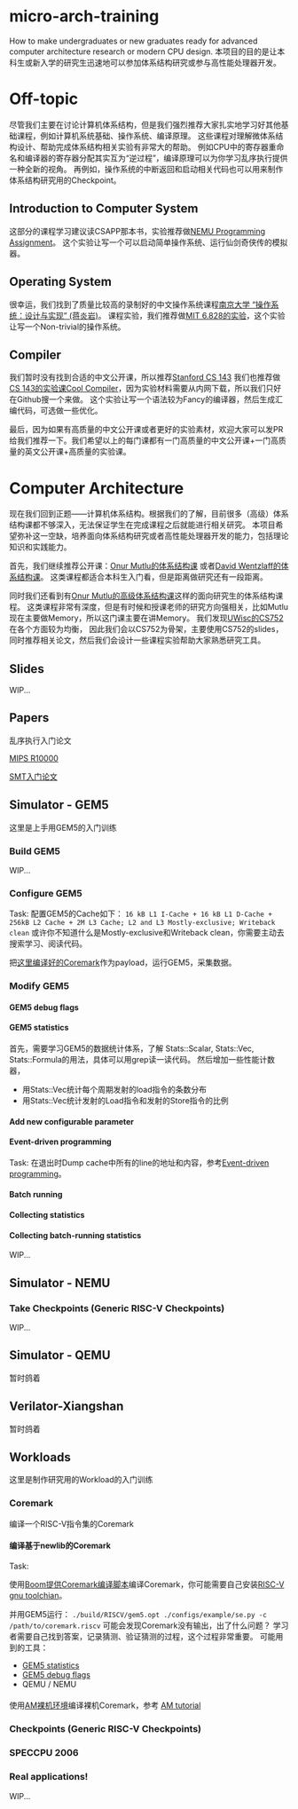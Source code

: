 # micro-arch-training
How to make undergraduates or new graduates ready for advanced computer architecture research or modern CPU design.
本项目的目的是让本科生或新入学的研究生迅速地可以参加体系结构研究或参与高性能处理器开发。

# Off-topic

尽管我们主要在讨论计算机体系结构，但是我们强烈推荐大家扎实地学习好其他基础课程，例如计算机系统基础、操作系统、编译原理。
这些课程对理解微体系结构设计、帮助完成体系结构相关实验有非常大的帮助。
例如CPU中的寄存器重命名和编译器的寄存器分配其实互为“逆过程”，编译原理可以为你学习乱序执行提供一种全新的视角。
再例如，操作系统的中断返回和启动相关代码也可以用来制作体系结构研究用的Checkpoint。

## Introduction to Computer System

这部分的课程学习建议读CSAPP那本书，实验推荐做[NEMU Programming Assignment](https://nju-projectn.github.io/ics-pa-gitbook/ics2022/)。
这个实验让写一个可以启动简单操作系统、运行仙剑奇侠传的模拟器。

## Operating System

很幸运，我们找到了质量比较高的录制好的中文操作系统课程[南京大学 “操作系统：设计与实现” (蒋炎岩)](https://www.bilibili.com/video/BV1HN41197Ko)。
课程实验，我们推荐做[MIT 6.828的实验](https://pdos.csail.mit.edu/6.828/2021/xv6.html)，这个实验让写一个Non-trivial的操作系统。

## Compiler

我们暂时没有找到合适的中文公开课，所以推荐[Stanford CS 143](https://www.youtube.com/watch?v=SNWHmnWzJAI&list=PLoCMsyE1cvdUZRe1udlyjpzTww1U5olL2)
我们也推荐做[CS 143的实验课Cool Compiler](https://github.com/search?q=cool+compiler+lab)，因为实验材料需要从内网下载，所以我们只好在Github搜一个来做。
这个实验让写一个语法较为Fancy的编译器，然后生成汇编代码，可选做一些优化。

最后，因为如果有高质量的中文公开课或者更好的实验素材，欢迎大家可以发PR给我们推荐一下。我们希望以上的每门课都有一门高质量的中文公开课+一门高质量的英文公开课+高质量的实验课。

# Computer Architecture

现在我们回到正题——计算机体系结构。根据我们的了解，目前很多（高级）体系结构课都不够深入，无法保证学生在完成课程之后就能进行相关研究。
本项目希望弥补这一空缺，培养面向体系结构研究或者高性能处理器开发的能力，包括理论知识和实践能力。

首先，我们继续推荐公开课：[Onur Mutlu的体系结构课](https://www.bilibili.com/video/BV1PT4y1M7gM?p=1)
或者[David Wentzlaff的体系结构课](https://www.bilibili.com/video/av93575643)。
这类课程都适合本科生入门看，但是距离做研究还有一段距离。

同时我们还看到有[Onur Mutlu的高级体系结构课](https://www.bilibili.com/video/BV1Vf4y1i7YG)这样的面向研究生的体系结构课程。
这类课程非常有深度，但是有时候和授课老师的研究方向强相关，比如Mutlu现在主要做Memory，所以这门课主要在讲Memory。
我们发现[UWisc的CS752](https://pages.cs.wisc.edu/~sinclair/courses/cs752/fall2020/includes/schedule.html)在各个方面较为均衡，
因此我们会以CS752为骨架，主要使用CS752的slides，同时推荐相关论文，然后我们会设计一些课程实验帮助大家熟悉研究工具。

## Slides

WIP...

## Papers

乱序执行入门论文

[MIPS R10000](https://pages.cs.wisc.edu/~markhill/restricted/ieeemicro96_r10000.pdf)

[SMT入门论文](https://pages.cs.wisc.edu/~markhill/restricted/isca96_smt.pdf)

## Simulator - GEM5

这里是上手用GEM5的入门训练

### Build GEM5
WIP...

### Configure GEM5

Task:
配置GEM5的Cache如下：
`16 kB L1 I-Cache + 16 kB L1 D-Cache + 256kB L2 Cache + 2M L3 Cache; L2 and L3 Mostly-exclusive; Writeback clean`
或许你不知道什么是Mostly-exclusive和Writeback clean，你需要主动去搜索学习、阅读代码。

把[这里编译好的Coremark](#coremark)作为payload，运行GEM5，采集数据。

### Modify GEM5

#### GEM5 debug flags

#### GEM5 statistics

首先，需要学习GEM5的数据统计体系，了解 Stats::Scalar, Stats::Vec, Stats::Formula的用法，具体可以用grep读一读代码。
然后增加一些性能计数器，
- 用Stats::Vec统计每个周期发射的load指令的条数分布
- 用Stats::Vec统计发射的Load指令和发射的Store指令的比例

#### Add new configurable parameter 

#### Event-driven programming

Task:
在退出时Dump cache中所有的line的地址和内容，参考[Event-driven programming](https://www.gem5.org/documentation/learning_gem5/part2/events/)。

#### Batch running

#### Collecting statistics

#### Collecting batch-running statistics

WIP...

## Simulator - NEMU

### Take Checkpoints (Generic RISC-V Checkpoints)
WIP...

## Simulator - QEMU
暂时鸽着

## Verilator-Xiangshan
暂时鸽着

## Workloads

这里是制作研究用的Workload的入门训练

### Coremark

编译一个RISC-V指令集的Coremark

#### 编译基于newlib的Coremark

Task:

使用[Boom提供Coremark编译脚本](https://github.com/riscv-boom/riscv-coremark.git)编译Coremark，你可能需要自己安装[RISC-V gnu toolchian](https://github.com/riscv-collab/riscv-gnu-toolchain)。

并用GEM5运行：
```./build/RISCV/gem5.opt ./configs/example/se.py -c /path/to/coremark.riscv```
可能会发现Coremark没有输出，出了什么问题？
学习者需要自己找到答案，记录猜测、验证猜测的过程，这个过程非常重要。
可能用到的工具：
- [GEM5 statistics](#gem5-statistics)
- [GEM5 debug flags](#gem5-debug-flags)
- QEMU / NEMU

####
使用[AM裸机环境](https://github.com/OpenXiangShan/nexus-am)编译裸机Coremark，参考
[AM tutorial](https://github.com/OpenXiangShan/XiangShan-doc/blob/main/tutorial/others/%E4%BD%BF%E7%94%A8%20AM%20%E7%94%9F%E6%88%90%E8%87%AA%E5%AE%9A%E4%B9%89%20workload.md)




### Checkpoints (Generic RISC-V Checkpoints)

### SPECCPU 2006

### Real applications!

WIP...
